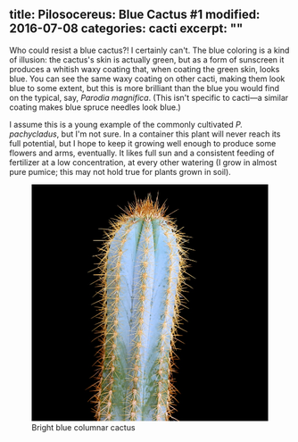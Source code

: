 title: Pilosocereus&#58; Blue Cactus #1
modified: 2016-07-08
categories: cacti
excerpt: ""
---

Who could resist a blue cactus?! I certainly can't. The blue coloring is a kind of illusion: the cactus's skin is actually green, but as a form of sunscreen it produces a whitish waxy coating that, when coating the green skin, looks blue. You can see the same waxy coating on other cacti, making them look blue to some extent, but this is more brilliant than the blue you would find on the typical, say, <i>Parodia magnifica</i>. (This isn't specific to cacti—a similar coating makes blue spruce needles look blue.)

I assume this is a young example of the commonly cultivated <i>P. pachycladus</i>, but I'm not sure. In a container this plant will never reach its full potential, but I hope to keep it growing well enough to produce some flowers and arms, eventually. It likes full sun and a consistent feeding of fertilizer at a low concentration, at every other watering (I grow in almost pure pumice; this may not hold true for plants grown in soil).

<figure>
  <a href="/images/cacti/P1000681cl.jpg" title="Bright blue columnar cactus"><img src="/images/cacti/P1000681b.jpg" title="Bright blue columnar cactus"></a>
  <figcaption>Bright blue columnar cactus</figcaption>
</figure>